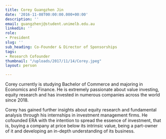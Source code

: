 ```yaml
---
title: Corey Guangzhen Jin
date: '2016-11-08T00:00:00.000+00:00'
description: ''
email: guangzhenj@student.unimelb.edu.au
linkedin: ''
role:
- President
slug: ''
sub_heading: Co-Founder & Director of Sponsorships
tags:
- Research Cofounder
thumbnail: "/uploads/2017/11/14/Corey.jpeg"
layout: person

---
```

Corey currently is studying Bachelor of Commerce and majoring in Economics and Finance. He is extremely passionate about value investing, equity research and has invested in numerous companies across the world since 2018. 

Corey has gained further insights about equity research and fundamental analysis through his internships in investment management firms. He cofounded ERA with the intention to spread the essence of investment, that is, buying a company at price below its intrinsic value, being a part-owner of it and developing an in-depth understanding of its business.